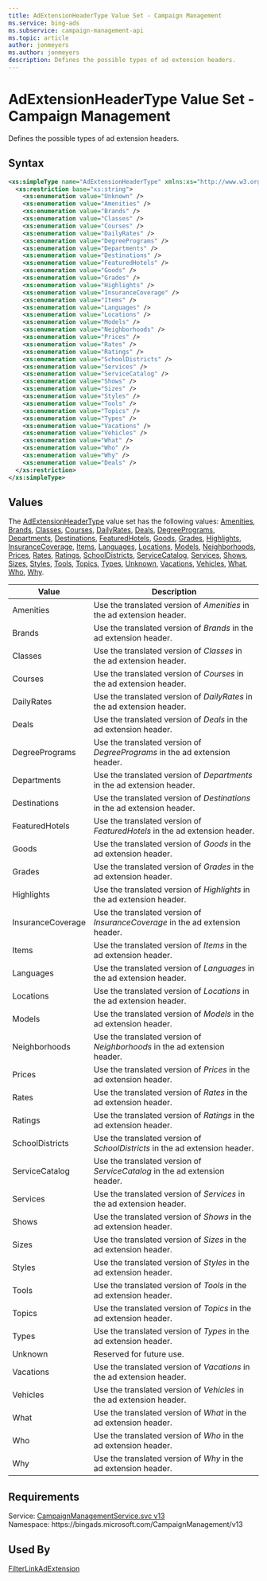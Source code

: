 ```yaml
---
title: AdExtensionHeaderType Value Set - Campaign Management
ms.service: bing-ads
ms.subservice: campaign-management-api
ms.topic: article
author: jonmeyers
ms.author: jonmeyers
description: Defines the possible types of ad extension headers.
---
```

# AdExtensionHeaderType Value Set - Campaign Management
Defines the possible types of ad extension headers.

## Syntax
```xml
<xs:simpleType name="AdExtensionHeaderType" xmlns:xs="http://www.w3.org/2001/XMLSchema">
  <xs:restriction base="xs:string">
    <xs:enumeration value="Unknown" />
    <xs:enumeration value="Amenities" />
    <xs:enumeration value="Brands" />
    <xs:enumeration value="Classes" />
    <xs:enumeration value="Courses" />
    <xs:enumeration value="DailyRates" />
    <xs:enumeration value="DegreePrograms" />
    <xs:enumeration value="Departments" />
    <xs:enumeration value="Destinations" />
    <xs:enumeration value="FeaturedHotels" />
    <xs:enumeration value="Goods" />
    <xs:enumeration value="Grades" />
    <xs:enumeration value="Highlights" />
    <xs:enumeration value="InsuranceCoverage" />
    <xs:enumeration value="Items" />
    <xs:enumeration value="Languages" />
    <xs:enumeration value="Locations" />
    <xs:enumeration value="Models" />
    <xs:enumeration value="Neighborhoods" />
    <xs:enumeration value="Prices" />
    <xs:enumeration value="Rates" />
    <xs:enumeration value="Ratings" />
    <xs:enumeration value="SchoolDistricts" />
    <xs:enumeration value="Services" />
    <xs:enumeration value="ServiceCatalog" />
    <xs:enumeration value="Shows" />
    <xs:enumeration value="Sizes" />
    <xs:enumeration value="Styles" />
    <xs:enumeration value="Tools" />
    <xs:enumeration value="Topics" />
    <xs:enumeration value="Types" />
    <xs:enumeration value="Vacations" />
    <xs:enumeration value="Vehicles" />
    <xs:enumeration value="What" />
    <xs:enumeration value="Who" />
    <xs:enumeration value="Why" />
    <xs:enumeration value="Deals" />
  </xs:restriction>
</xs:simpleType>
```

## <a name="values"></a>Values

The [AdExtensionHeaderType](adextensionheadertype.md) value set has the following values: [Amenities](#amenities), [Brands](#brands), [Classes](#classes), [Courses](#courses), [DailyRates](#dailyrates), [Deals](#deals), [DegreePrograms](#degreeprograms), [Departments](#departments), [Destinations](#destinations), [FeaturedHotels](#featuredhotels), [Goods](#goods), [Grades](#grades), [Highlights](#highlights), [InsuranceCoverage](#insurancecoverage), [Items](#items), [Languages](#languages), [Locations](#locations), [Models](#models), [Neighborhoods](#neighborhoods), [Prices](#prices), [Rates](#rates), [Ratings](#ratings), [SchoolDistricts](#schooldistricts), [ServiceCatalog](#servicecatalog), [Services](#services), [Shows](#shows), [Sizes](#sizes), [Styles](#styles), [Tools](#tools), [Topics](#topics), [Types](#types), [Unknown](#unknown), [Vacations](#vacations), [Vehicles](#vehicles), [What](#what), [Who](#who), [Why](#why).

|Value|Description|
|-----------|---------------|
|<a name="amenities"></a>Amenities|Use the translated version of *Amenities* in the ad extension header.|
|<a name="brands"></a>Brands|Use the translated version of *Brands* in the ad extension header.|
|<a name="classes"></a>Classes|Use the translated version of *Classes* in the ad extension header.|
|<a name="courses"></a>Courses|Use the translated version of *Courses* in the ad extension header.|
|<a name="dailyrates"></a>DailyRates|Use the translated version of *DailyRates* in the ad extension header.|
|<a name="deals"></a>Deals|Use the translated version of *Deals* in the ad extension header.|
|<a name="degreeprograms"></a>DegreePrograms|Use the translated version of *DegreePrograms* in the ad extension header.|
|<a name="departments"></a>Departments|Use the translated version of *Departments* in the ad extension header.|
|<a name="destinations"></a>Destinations|Use the translated version of *Destinations* in the ad extension header.|
|<a name="featuredhotels"></a>FeaturedHotels|Use the translated version of *FeaturedHotels* in the ad extension header.|
|<a name="goods"></a>Goods|Use the translated version of *Goods* in the ad extension header.|
|<a name="grades"></a>Grades|Use the translated version of *Grades* in the ad extension header.|
|<a name="highlights"></a>Highlights|Use the translated version of *Highlights* in the ad extension header.|
|<a name="insurancecoverage"></a>InsuranceCoverage|Use the translated version of *InsuranceCoverage* in the ad extension header.|
|<a name="items"></a>Items|Use the translated version of *Items* in the ad extension header.|
|<a name="languages"></a>Languages|Use the translated version of *Languages* in the ad extension header.|
|<a name="locations"></a>Locations|Use the translated version of *Locations* in the ad extension header.|
|<a name="models"></a>Models|Use the translated version of *Models* in the ad extension header.|
|<a name="neighborhoods"></a>Neighborhoods|Use the translated version of *Neighborhoods* in the ad extension header.|
|<a name="prices"></a>Prices|Use the translated version of *Prices* in the ad extension header.|
|<a name="rates"></a>Rates|Use the translated version of *Rates* in the ad extension header.|
|<a name="ratings"></a>Ratings|Use the translated version of *Ratings* in the ad extension header.|
|<a name="schooldistricts"></a>SchoolDistricts|Use the translated version of *SchoolDistricts* in the ad extension header.|
|<a name="servicecatalog"></a>ServiceCatalog|Use the translated version of *ServiceCatalog* in the ad extension header.|
|<a name="services"></a>Services|Use the translated version of *Services* in the ad extension header.|
|<a name="shows"></a>Shows|Use the translated version of *Shows* in the ad extension header.|
|<a name="sizes"></a>Sizes|Use the translated version of *Sizes* in the ad extension header.|
|<a name="styles"></a>Styles|Use the translated version of *Styles* in the ad extension header.|
|<a name="tools"></a>Tools|Use the translated version of *Tools* in the ad extension header.|
|<a name="topics"></a>Topics|Use the translated version of *Topics* in the ad extension header.|
|<a name="types"></a>Types|Use the translated version of *Types* in the ad extension header.|
|<a name="unknown"></a>Unknown|Reserved for future use.|
|<a name="vacations"></a>Vacations|Use the translated version of *Vacations* in the ad extension header.|
|<a name="vehicles"></a>Vehicles|Use the translated version of *Vehicles* in the ad extension header.|
|<a name="what"></a>What|Use the translated version of *What* in the ad extension header.|
|<a name="who"></a>Who|Use the translated version of *Who* in the ad extension header.|
|<a name="why"></a>Why|Use the translated version of *Why* in the ad extension header.|

## Requirements
Service: [CampaignManagementService.svc v13](https://campaign.api.bingads.microsoft.com/Api/Advertiser/CampaignManagement/v13/CampaignManagementService.svc)  
Namespace: https\://bingads.microsoft.com/CampaignManagement/v13  

## Used By
[FilterLinkAdExtension](filterlinkadextension.md)  
